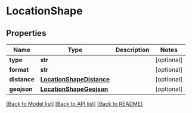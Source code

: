# LocationShape


## Properties

Name | Type | Description | Notes
------------ | ------------- | ------------- | -------------
**type** | **str** |  | [optional] 
**format** | **str** |  | [optional] 
**distance** | [**LocationShapeDistance**](LocationShapeDistance.md) |  | [optional] 
**geojson** | [**LocationShapeGeojson**](LocationShapeGeojson.md) |  | [optional] 

[[Back to Model list]](../README.md#documentation-for-models) [[Back to API list]](../README.md#documentation-for-api-endpoints) [[Back to README]](../README.md)


